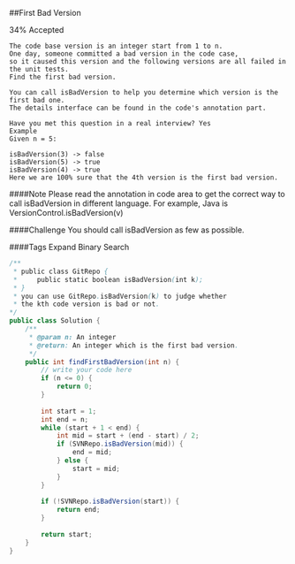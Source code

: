##First Bad Version

34% Accepted

	The code base version is an integer start from 1 to n.
    One day, someone committed a bad version in the code case,
    so it caused this version and the following versions are all failed in the unit tests.
    Find the first bad version.

	You can call isBadVersion to help you determine which version is the first bad one.
    The details interface can be found in the code's annotation part.

	Have you met this question in a real interview? Yes
	Example
	Given n = 5:

	isBadVersion(3) -> false
	isBadVersion(5) -> true
	isBadVersion(4) -> true
	Here we are 100% sure that the 4th version is the first bad version.

####Note
Please read the annotation in code area to get the correct way to call isBadVersion in different language. For example, Java is VersionControl.isBadVersion(v)

####Challenge
You should call isBadVersion as few as possible.

####Tags Expand
Binary Search



```java
/**
 * public class GitRepo {
 *     public static boolean isBadVersion(int k);
 * }
 * you can use GitRepo.isBadVersion(k) to judge whether 
 * the kth code version is bad or not.
*/
public class Solution {
    /**
     * @param n: An integer
     * @return: An integer which is the first bad version.
     */
    public int findFirstBadVersion(int n) {
        // write your code here
        if (n <= 0) {
            return 0;
        }
        
        int start = 1;
        int end = n;
        while (start + 1 < end) {
            int mid = start + (end - start) / 2;
            if (SVNRepo.isBadVersion(mid)) {
                end = mid;
            } else {
                start = mid;
            }
        }
        
        if (!SVNRepo.isBadVersion(start)) {
            return end;
        }
        
        return start;
    }
}


```
